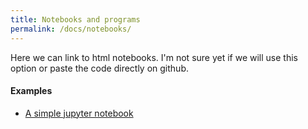 ```yaml
---
title: Notebooks and programs
permalink: /docs/notebooks/
---
```


Here we can link to html notebooks. I'm not sure yet if we will use this
option or paste the code directly on github.

#### Examples
- [A simple jupyter notebook](../code/example_nb)
